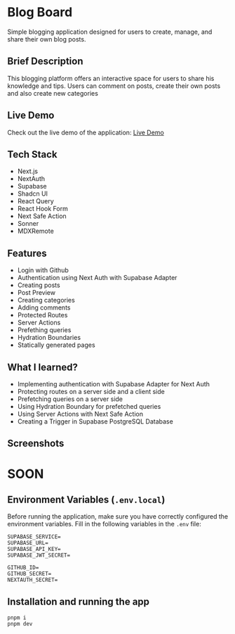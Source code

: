 # Blog Board

Simple blogging application designed for users to create, manage, and share their own blog posts.

## Brief Description

This blogging platform offers an interactive space for users to share his knowledge and tips. Users can comment on posts, create their own posts and also create new categories

## Live Demo

Check out the live demo of the application: [Live Demo](https://blog-board.vercel.app/)

## Tech Stack

- Next.js
- NextAuth
- Supabase
- Shadcn UI
- React Query
- React Hook Form
- Next Safe Action
- Sonner
- MDXRemote

## Features

- Login with Github
- Authentication using Next Auth with Supabase Adapter
- Creating posts
- Post Preview
- Creating categories
- Adding comments
- Protected Routes
- Server Actions
- Prefething queries
- Hydration Boundaries
- Statically generated pages

## What I learned?

- Implementing authentication with Supabase Adapter for Next Auth
- Protecting routes on a server side and a client side
- Prefetching queries on a server side
- Using Hydration Boundary for prefetched queries
- Using Server Actions with Next Safe Action
- Creating a Trigger in Supabase PostgreSQL Database

## Screenshots

# SOON

## Environment Variables (`.env.local`)

Before running the application, make sure you have correctly configured the environment variables. Fill in the following variables in the `.env` file:

```env
SUPABASE_SERVICE=
SUPABASE_URL=
SUPABASE_API_KEY=
SUPABASE_JWT_SECRET=

GITHUB_ID=
GITHUB_SECRET=
NEXTAUTH_SECRET=
```

## Installation and running the app

```
pnpm i
pnpm dev
```
